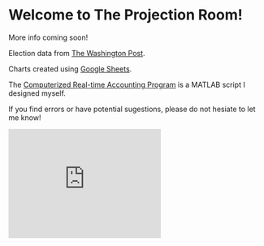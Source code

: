 # Welcome to The Projection Room!
More info coming soon!



Election data from [The Washington Post](https://www.washingtonpost.com/elections/election-results/2020-primary-results/).

Charts created using [Google Sheets](https://www.google.com/sheets/about/).

The [Computerized Real-time Accounting Program](https://github.com/zecellomaster/the-coverage-gasm/blob/master/CRAP.m) is a MATLAB script I designed myself.

If you find errors or have potential sugestions, please do not hesiate to let me know!

<!-- Begin 270towin.com 2020 Presidential Election Countdown Widget -->
<iframe src="https://www.270towin.com/2020-countdown-clock/widget300x200.php" width="300" height="215" border="0" frameBorder="0">
    Browser not supported. Visit <a href="https://www.270towin.com/">www.270towin.com</a>
</iframe>
<!-- End 270towin.com 2020 Presidential Election Countdown widget -->

<!--<meta http-equiv="refresh" content="360" />-->

<head>
    <script type="text/javascript" src="https://www.gstatic.com/charts/loader.js"></script>
    <script type="text/javascript">
      google.charts.load('current', {'packages':['corechart']});
      google.charts.setOnLoadCallback(drawSeriesChart);
    
    function drawGID() {
      var queryString = encodeURIComponent('SELECT A, B, C, D, E');

      var query = new google.visualization.Query(
          'https://docs.google.com/spreadsheets/d/1hmawmq3I3MzvqmMqS194_gTIROpyRmc-T_GMG-TVmj8/edit?usp=sharing' + queryString);
      query.send(handleQueryResponse);
    }

    function handleQueryResponse(response) {
      if (response.isError()) {
        alert('Error in query: ' + response.getMessage() + ' ' + response.getDetailedMessage());
        return;
      }
      var data = response.getDataTable();
    }
    function drawSeriesChart() {
      var options = {
        title: 'Correlation between life expectancy, fertility rate ' +
               'and population of some world countries (2010)',
        hAxis: {title: 'Life Expectancy'},
        vAxis: {title: 'Fertility Rate'},
        bubble: {textStyle: {fontSize: 11}}
      };

      var chart = new google.visualization.BubbleChart(document.getElementById('series_chart_div'));
      chart.draw(data, options);
    }
    </script>
  </head>
  <body>
    <div id="series_chart_div" style="width: 900px; height: 500px;"></div>
  </body>
